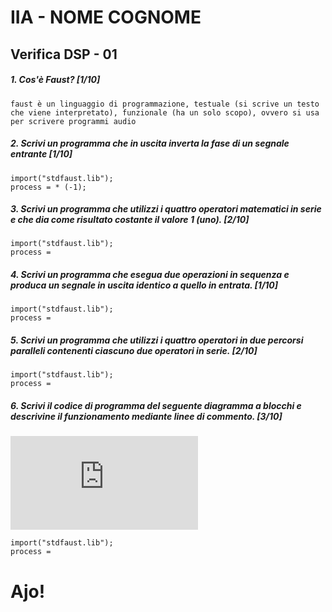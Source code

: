 # IIA - NOME COGNOME

## Verifica DSP - 01

##### 1. Cos'è Faust? [1/10]

```
faust è un linguaggio di programmazione, testuale (si scrive un testo che viene interpretato), funzionale (ha un solo scopo), ovvero si usa per scrivere programmi audio 
```

##### 2. Scrivi un programma che in uscita inverta la fase di un segnale entrante [1/10]

```
import("stdfaust.lib");
process = * (-1);
```

##### 3. Scrivi un programma che utilizzi i quattro operatori matematici in serie e che dia come risultato costante il valore 1 (_uno_). [2/10]

```
import("stdfaust.lib");
process =
```

##### 4. Scrivi un programma che esegua due operazioni in sequenza e produca un segnale in uscita identico a quello in entrata. [1/10]

```
import("stdfaust.lib");
process =
```

##### 5. Scrivi un programma che utilizzi i quattro operatori in due percorsi paralleli contenenti ciascuno due operatori in serie. [2/10]

```
import("stdfaust.lib");
process =
```

##### 6. Scrivi il codice di programma del seguente diagramma a blocchi e descrivine il funzionamento mediante linee di commento. [3/10]

![quattro somme parallele](https://github.com/LSSN/2019-11-21-2A-DSP/blob/master/process.pdf)

```
import("stdfaust.lib");
process =
```


# Ajo!
